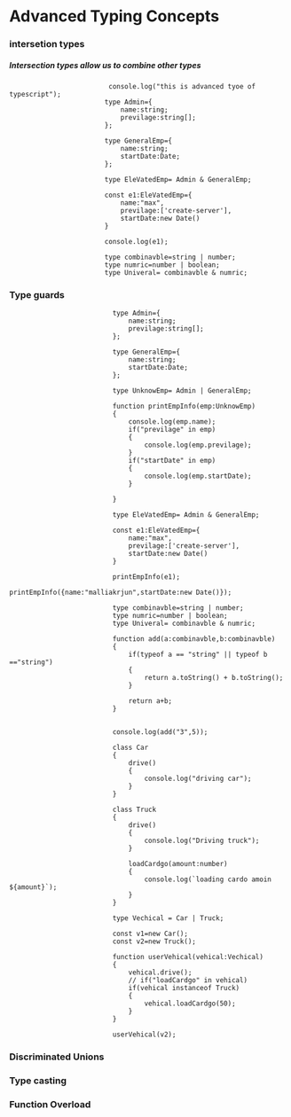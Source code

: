 # Advanced Typing Concepts
### intersetion types
 ##### Intersection types allow us to combine other types

                             console.log("this is advanced tyoe of typescript");
                            type Admin={
                                name:string;
                                previlage:string[];
                            };

                            type GeneralEmp={
                                name:string;
                                startDate:Date;
                            };

                            type EleVatedEmp= Admin & GeneralEmp;

                            const e1:EleVatedEmp={
                                name:"max",
                                previlage:['create-server'],
                                startDate:new Date()
                            } 

                            console.log(e1);

                            type combinavble=string | number;
                            type numric=number | boolean;
                            type Univeral= combinavble & numric;


 
  ### Type guards
  

                              type Admin={
                                  name:string;
                                  previlage:string[];
                              };

                              type GeneralEmp={
                                  name:string;
                                  startDate:Date;
                              };

                              type UnknowEmp= Admin | GeneralEmp;

                              function printEmpInfo(emp:UnknowEmp)
                              {
                                  console.log(emp.name);
                                  if("previlage" in emp)
                                  {
                                      console.log(emp.previlage);
                                  }
                                  if("startDate" in emp)
                                  {
                                      console.log(emp.startDate);
                                  }

                              }

                              type EleVatedEmp= Admin & GeneralEmp;

                              const e1:EleVatedEmp={
                                  name:"max",
                                  previlage:['create-server'],
                                  startDate:new Date()
                              } 

                              printEmpInfo(e1);
                              printEmpInfo({name:"malliakrjun",startDate:new Date()});

                              type combinavble=string | number;
                              type numric=number | boolean;
                              type Univeral= combinavble & numric;

                              function add(a:combinavble,b:combinavble)
                              {
                                  if(typeof a == "string" || typeof b =="string")
                                  {
                                      return a.toString() + b.toString();
                                  }

                                  return a+b;
                              }


                              console.log(add("3",5));

                              class Car
                              {
                                  drive()
                                  {
                                      console.log("driving car");
                                  }
                              }

                              class Truck
                              {
                                  drive()
                                  {
                                      console.log("Driving truck");
                                  }

                                  loadCardgo(amount:number)
                                  {
                                      console.log(`loading cardo amoin ${amount}`);
                                  }
                              }

                              type Vechical = Car | Truck;

                              const v1=new Car();
                              const v2=new Truck();

                              function userVehical(vehical:Vechical)
                              {
                                  vehical.drive();
                                  // if("loadCardgo" in vehical)
                                  if(vehical instanceof Truck)
                                  {
                                      vehical.loadCardgo(50);
                                  }
                              }

                              userVehical(v2);


  ### Discriminated Unions
  ### Type casting
  ### Function Overload
  
